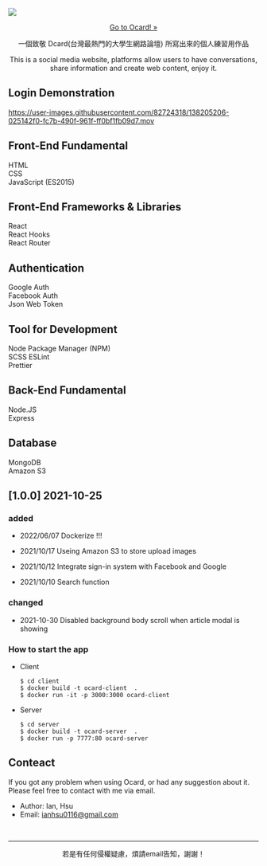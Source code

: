[<img align="center" src="https://user-images.githubusercontent.com/82724318/138928955-57146cae-1e69-4504-b602-8b539e758b86.png">](https://ocard-forumweb.herokuapp.com/)  
[<p align="center">Go to Ocard! »</p>](https://ocard-forumweb.herokuapp.com/)

<p align="center">一個致敬 Dcard(台灣最熱門的大學生網路論壇) 所寫出來的個人練習用作品</p>
<p align="center">This is a social media website, platforms allow users to have conversations, share information and create web content, enjoy it.</p>

## Login Demonstration

https://user-images.githubusercontent.com/82724318/138205206-025142f0-fc7b-490f-961f-ff0bf1fb09d7.mov

## Front-End Fundamental

HTML  
CSS  
JavaScript (ES2015)

## Front-End Frameworks & Libraries

React  
React Hooks  
React Router

## Authentication

Google Auth  
Facebook Auth  
Json Web Token

## Tool for Development

Node Package Manager (NPM)  
SCSS
ESLint  
Prettier

## Back-End Fundamental

Node.JS  
Express

## Database

MongoDB  
Amazon S3

## [1.0.0] 2021-10-25

### added

- 2022/06/07
  Dockerize !!!

- 2021/10/17
  Useing Amazon S3 to store upload images

- 2021/10/12
  Integrate sign-in system with Facebook and Google

- 2021/10/10
  Search function

### changed

- 2021-10-30
  Disabled background body scroll when article modal is showing

### How to start the app

- Client
  ```
  $ cd client
  $ docker build -t ocard-client  .
  $ docker run -it -p 3000:3000 ocard-client
  ```

- Server
  ```
  $ cd server
  $ docker build -t ocard-server  .
  $ docker run -p 7777:80 ocard-server 
  ```
## Conteact

If you got any problem when using Ocard, or had any suggestion about it. Please feel free to contact with me via email.

- Author: Ian, Hsu
- Email: ianhsu0116@gmail.com

<br />
<hr />
<p align="center">若是有任何侵權疑慮，煩請email告知，謝謝！</p>
